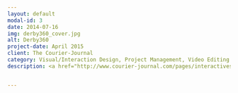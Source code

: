 ```yaml
---
layout: default
modal-id: 3
date: 2014-07-16
img: derby360_cover.jpg
alt: Derby360
project-date: April 2015
client: The Courier-Journal
category: Visual/Interaction Design, Project Management, Video Editing
description: <a href="http://www.courier-journal.com/pages/interactives/derby360/" target="_blank">See the live project!</a></br><div class = "portfolio-desc"><h3>Concept Overview</h3><p>Gannett Digital is leading the way with Virtual Reality (VR) storytelling. I was tasked with acting as a Co-Project Manager (asset-side), video editor, 3d implementation using the provided Unity3d template (from the Gannett Digital team), and finally the Interaction/Visual Designer for the Derby360 Celebration experience web content.</p><h3>Challenge</h3><p>The Courier-Journal was asked to be an example of the VR storytelling experience with an extensive coverage of the Kentucky Derby with the new VR techniques.<p>Additional challenges arose when accelerated timelines and additional workloads were introduced as we were asked to produce around 4x the content with a launch date an entire week earlier than we had originally planned.<h3>Process</h3><h4>Organization</h4><p>I knew organization would be key to completing this project on time, so I created a filesystem organization, naming convention system, and created an asset architecture checklest that I posted in a public area that allowed my other Co-Project Manager to reference to see which 360 degree footage or other assets we currently had or still needed.</p> <img src="../img/portfolio/derby360_lists.jpg" class="img-responsive img-centered" alt"Lists"><h4>Video Editing</h4><p>The next step in the production process was to take the 360 degree footage shot from the various photographers, organize the source footage, and edit the videos for length in Adobe Premiere. Special consideration was taken when editing the footage due to the very nature that the footage could potentially be viewed in 360 degrees.</p><h4>Unity3d</h4><p>Next in the process I took the exported videos and built the interactive VR (both Oculus Rift and desktop versions) using the supplied Unity3d template.</p><img src="../img/portfolio/derby360_unity.jpg" class="img-responsive img-centered" alt"Unity3d"><h4>Derby360 Branding</h4><p>We needed branding for our VR experience for inside of the VR experience as well as the web landing page. I initially started off with sketching various logotype ideas and then refined using Adobe Illustrator.</p><img src="../img/portfolio/derby360_logo.jpg" class="img-responsive img-centered" alt"Derby360 Logo"><h4>Intro video</h4><p>Inside of After Effects I produced an intro video describing what viewers would find within our Derby 360 coverage.</p><video src="http://downloads.gannett-cdn.com/interactive-design/kentucky-derby/videos/web-intro_01.mp4" type="video/mp4" class="img-responsive img-centered" controls poster="../img/portfolio/derby360_logo.jpg"></video><h4>Landing Page</h4><p>I designed the landing page for the Derby360 Celebration to be responsive across all platforms, utilize a visually striking Kentucky Derby related image, and be simplistic in directing users to download a version of the VR experience that would be appropriate for them (based on their operating system and whether or not they had the Oculus Rift).</p><p>No exception to my usual process, I began designing as a sketch and then refined to a high fidelity (hi-fi) mockup in Photoshop. The landing page was coded by our developer based on the hi-fi mockup.</p><img src="../img/portfolio/derby360_landing.jpg" class="img-responsive img-centered" alt"Landing Page"><h3>Results</h3><p>After our launch we had approximately twenty (20) VR project downloads. Overall that number is a little disappointing, but being on the forefront of this storytelling technique is still incredibly exciting!</p></div>


---
```

